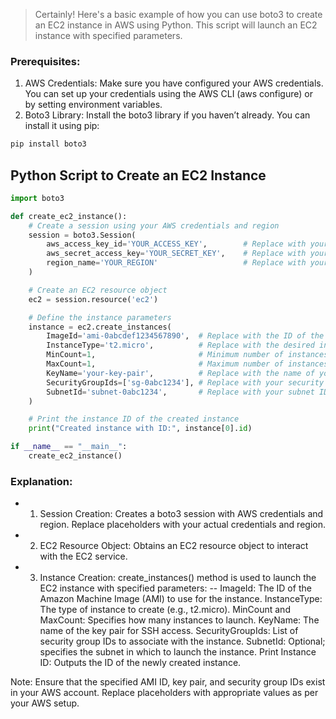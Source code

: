 > Certainly! Here's a basic example of how you can use boto3 to create an EC2 instance in AWS using Python. This script will launch an EC2 instance with specified parameters.
### Prerequisites:
1. AWS Credentials: Make sure you have configured your AWS credentials. You can set up your credentials using the AWS CLI (aws configure) or by setting environment variables.
2. Boto3 Library: Install the boto3 library if you haven’t already. You can install it using pip:
```bash
pip install boto3
```

## Python Script to Create an EC2 Instance
```python
import boto3

def create_ec2_instance():
    # Create a session using your AWS credentials and region
    session = boto3.Session(
        aws_access_key_id='YOUR_ACCESS_KEY',        # Replace with your AWS access key
        aws_secret_access_key='YOUR_SECRET_KEY',    # Replace with your AWS secret key
        region_name='YOUR_REGION'                   # Replace with your desired AWS region (e.g., 'us-west-2')
    )

    # Create an EC2 resource object
    ec2 = session.resource('ec2')

    # Define the instance parameters
    instance = ec2.create_instances(
        ImageId='ami-0abcdef1234567890',  # Replace with the ID of the AMI you want to use
        InstanceType='t2.micro',          # Replace with the desired instance type
        MinCount=1,                       # Minimum number of instances to launch
        MaxCount=1,                       # Maximum number of instances to launch
        KeyName='your-key-pair',          # Replace with the name of your key pair
        SecurityGroupIds=['sg-0abc1234'], # Replace with your security group ID
        SubnetId='subnet-0abc1234',       # Replace with your subnet ID (optional)
    )

    # Print the instance ID of the created instance
    print("Created instance with ID:", instance[0].id)

if __name__ == "__main__":
    create_ec2_instance()
```
### Explanation:
- 1. Session Creation: Creates a boto3 session with AWS credentials and region. Replace placeholders with your actual credentials and region.

- 2. EC2 Resource Object: Obtains an EC2 resource object to interact with the EC2 service.

- 3. Instance Creation: create_instances() method is used to launch the EC2 instance with specified parameters:
-- ImageId: The ID of the Amazon Machine Image (AMI) to use for the instance.
InstanceType: The type of instance to create (e.g., t2.micro).
MinCount and MaxCount: Specifies how many instances to launch.
KeyName: The name of the key pair for SSH access.
SecurityGroupIds: List of security group IDs to associate with the instance.
SubnetId: Optional; specifies the subnet in which to launch the instance.
Print Instance ID: Outputs the ID of the newly created instance.

Note:
Ensure that the specified AMI ID, key pair, and security group IDs exist in your AWS account.
Replace placeholders with appropriate values as per your AWS setup.































